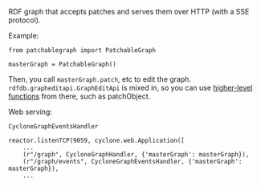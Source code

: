 RDF graph that accepts patches and serves them over HTTP (with a SSE protocol).

Example:

```
from patchablegraph import PatchableGraph

masterGraph = PatchableGraph()

```

Then, you call `masterGraph.patch`, etc to edit the
graph. `rdfdb.grapheditapi.GraphEditApi` is mixed in, so you can
use
[higher-level functions](https://bigasterisk.com/darcs/?r=rdfdb;a=headblob;f=/rdfdb/grapheditapi.py) from
there, such as patchObject.

Web serving:

``` from patchablegraph import CycloneGraphHandler,
CycloneGraphEventsHandler

reactor.listenTCP(9059, cyclone.web.Application([
    ...
    (r"/graph", CycloneGraphHandler, {'masterGraph': masterGraph}),
    (r"/graph/events", CycloneGraphEventsHandler, {'masterGraph': masterGraph}),
    ...
```

